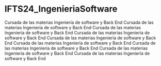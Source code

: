 # IFTS24_IngenieriaSoftware
Cursada de las materias  Ingeniería de software y Back End
Cursada de las materias  Ingeniería de software y Back End 
Cursada de las materias  Ingeniería de software y Back End
Cursada de las materias  Ingeniería de software y Back End
Cursada de las materias  Ingeniería de software y Back End
Cursada de las materias  Ingeniería de software y Back End
Cursada de las materias  Ingeniería de software y Back End
Cursada de las materias  Ingeniería de software y Back End
Cursada de las materias  Ingeniería de software y Back End
